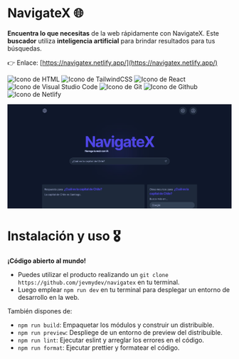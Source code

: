 # NavigateX 🌐

**Encuentra lo que necesitas** de la web rápidamente con NavigateX. Este **buscador** utiliza **inteligencia artificial** para brindar resultados para tus búsquedas.  

👉 Enlace: [https://navigatex.netlify.app/](https://navigatex.netlify.app/)

<p align="left">
  <img src="https://img.shields.io/badge/HTML5-E34F26?style=for-the-badge&logo=html5&logoColor=white" alt="Icono de HTML">
  <img src="https://img.shields.io/static/v1?style=for-the-badge&message=Tailwind+CSS&color=222222&logo=Tailwind+CSS&logoColor=06B6D4&label=" alt="Icono de TailwindCSS">
  <img src="https://img.shields.io/static/v1?style=for-the-badge&message=React&color=222222&logo=React&logoColor=61DAFB&label=" alt="Icono de React">
  <img src="https://img.shields.io/badge/Visual_Studio_Code-0078D4?style=for-the-badge&logo=visual%20studio%20code&logoColor=white" alt="Icono de Visual Studio Code">
  <img src="https://img.shields.io/badge/GIT-E44C30?style=for-the-badge&logo=git&logoColor=white" alt="Icono de Git">
  <img src="https://img.shields.io/badge/GitHub-100000?style=for-the-badge&logo=github&logoColor=white" alt="Icono de Github">
  <img src="https://img.shields.io/badge/Netlify-00C7B7?style=for-the-badge&logo=netlify&logoColor=white" alt="Icono de Netlify">
</p>

![NavigateX - Navega la web con IA](./public/readme/navigatex.png)

# Instalación y uso 🎖️

**¡Código abierto al mundo!**    

- Puedes utilizar el producto realizando un `git clone https://github.com/jevmydev/navigatex` en tu terminal.  
- Luego emplear `npm run dev` en tu terminal para desplegar un entorno de desarrollo en la web.  

También dispones de: 

- `npm run build`: Empaquetar los módulos y construir un distribuible. 
- `npm run preview`: Despliege de un entorno de preview del distribuible.  
- `npm run lint`: Ejecutar eslint y arreglar los errores en el código.   
- `npm run format`: Ejecutar prettier y formatear el código.  
